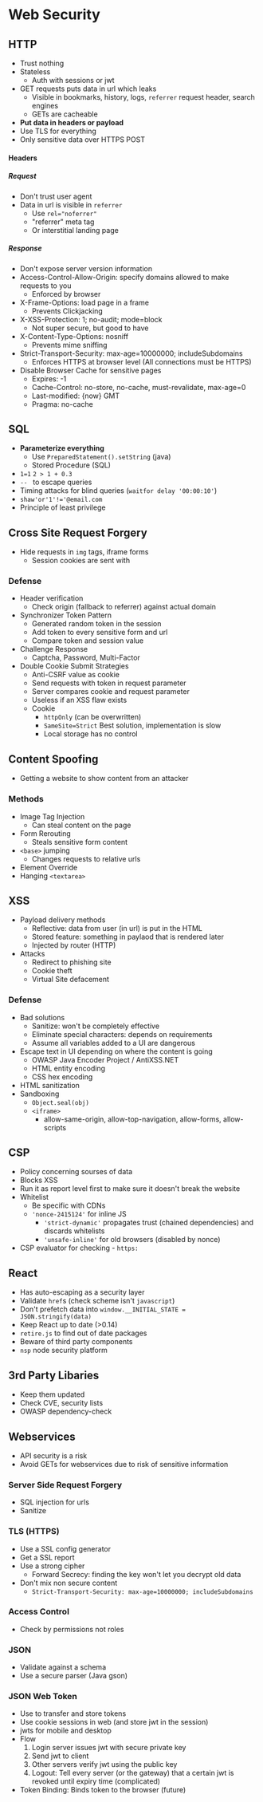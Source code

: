 # Web Security

## HTTP
- Trust nothing
- Stateless
	- Auth with sessions or jwt
- GET requests puts data in url which leaks
	- Visible in bookmarks, history, logs, `referrer` request header, search engines
	- GETs are cacheable
- **Put data in headers or payload**
- Use TLS for everything
- Only sensitive data over HTTPS POST

#### Headers
##### Request
- Don't trust user agent
- Data in url is visible in `referrer`
	- Use `rel="noferrer"`
	- "referrer" meta tag
	- Or interstitial landing page

##### Response
- Don't expose server version information
- Access-Control-Allow-Origin: specify domains allowed to make requests to you
	- Enforced by browser
- X-Frame-Options: load page in a frame
	- Prevents Clickjacking
- X-XSS-Protection: 1; no-audit; mode=block
	- Not super secure, but good to have
- X-Content-Type-Options: nosniff
	- Prevents mime sniffing 
- Strict-Transport-Security: max-age=10000000; includeSubdomains
	- Enforces HTTPS at browser level (All connections must be HTTPS)
- Disable Browser Cache for sensitive pages
	- Expires: -1
	- Cache-Control: no-store, no-cache, must-revalidate, max-age=0
	- Last-modified: {now} GMT
	- Pragma: no-cache

## SQL
- **Parameterize everything**	
	- Use `PreparedStatement().setString` (java)
	- Stored Procedure (SQL)
- `1=1` `2 > 1 + 0.3`
- `-- ` to escape queries
- Timing attacks for blind queries (`waitfor delay '00:00:10'`)
- `shaw'or'1'!='@email.com`
- Principle of least privilege

## Cross Site Request Forgery
- Hide requests in `img` tags, iframe forms
	- Session cookies are sent with

### Defense
- Header verification
	- Check origin (fallback to referrer) against actual domain
- Synchronizer Token Pattern
	- Generated random token in the session
	- Add token to every sensitive form and url
	- Compare token and session value
- Challenge Response
	- Captcha, Password, Multi-Factor
- Double Cookie Submit Strategies
	- Anti-CSRF value as cookie
	- Send requests with token in request parameter
	- Server compares cookie and request parameter
	* Useless if an XSS flaw exists
	- Cookie
		- `httpOnly` (can be overwritten)
		- `SameSite=Strict` Best solution, implementation is slow
		- Local storage has no control

## Content Spoofing
- Getting a website to show content from an attacker

### Methods
- Image Tag Injection
	- Can steal content on the page
- Form Rerouting
	- Steals sensitive form content
- `<base>` jumping
	- Changes requests to relative urls
- Element Override
- Hanging `<textarea>`

## XSS
- Payload delivery methods
	- Reflective: data from user (in url) is put in the HTML
	- Stored feature: something in paylaod that is rendered later
	- Injected by router (HTTP)
- Attacks
	- Redirect to phishing site
	- Cookie theft
	- Virtual Site defacement

### Defense
- Bad solutions
	- Sanitize: won't be completely effective
	- Eliminate special characters: depends on requirements
	- Assume all variables added to a UI are dangerous
- Escape text in UI depending on where the content is going
	- OWASP Java Encoder Project / AntiXSS.NET
	- HTML entity encoding
	- CSS hex encoding
- HTML sanitization
- Sandboxing
	- `Object.seal(obj)`
	- `<iframe>`
		- allow-same-origin, allow-top-navigation, allow-forms, allow-scripts

## CSP
- Policy concerning sourses of data
- Blocks XSS
- Run it as report level first to make sure it doesn't break the website
- Whitelist
	- Be specific with CDNs
	- `'nonce-2415124'` for inline JS
		- `'strict-dynamic'` propagates trust (chained dependencies) and discards whitelists
		- `'unsafe-inline'` for old browsers (disabled by nonce)
- CSP evaluator for checking
		- `https:`

## React
- Has auto-escaping as a security layer
- Validate `href`s (check scheme isn't `javascript`)
- Don't prefetch data into `window.__INITIAL_STATE = JSON.stringify(data)`
- Keep React up to date (>0.14)
- `retire.js` to find out of date packages
- Beware of third party components
- `nsp` node security platform

## 3rd Party Libaries
- Keep them updated
- Check CVE, security lists
- OWASP dependency-check

## Webservices
- API security is a risk
- Avoid GETs for webservices due to risk of sensitive information

### Server Side Request Forgery
- SQL injection for urls
- Sanitize

### TLS (HTTPS)
- Use a SSL config generator
- Get a SSL report
- Use a strong cipher
	- Forward Secrecy: finding the key won't let you decrypt old data
- Don't mix non secure content
	- `Strict-Transport-Security: max-age=10000000; includeSubdomains`

### Access Control
- Check by permissions not roles

### JSON
- Validate against a schema
- Use a secure parser (Java gson)

### JSON Web Token
- Use to transfer and store tokens
- Use cookie sessions in web (and store jwt in the session)
- jwts for mobile and desktop
- Flow
	1. Login server issues jwt with secure private key
	2. Send jwt to client
	3. Other servers verify jwt using the public key
	4. Logout: Tell every server (or the gateway) that a certain jwt is revoked until expiry time (complicated)
- Token Binding: Binds token to the browser (future)